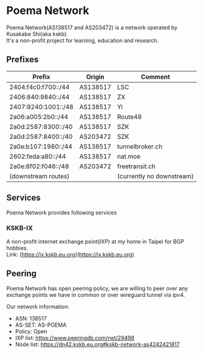 # Poema Network
Poema Network(AS138517 and AS203472) is a network operated by Kusakabe Shi(aka kskb).  
It's a non-profit project for learning, education and research.

## Prefixes

| Prefix              |   Origin | Comment                   |
|---------------------|----------|---------------------------|
| 2404:f4c0:f700::/44 | AS138517 | LSC                       |
| 2406:840:9840::/44  | AS138517 | ZX                        |
| 2407:9240:1001::/48 | AS138517 | Yi                        |
| 2a06:a005:2b0::/44  | AS138517 | Route48                   |
| 2a0d:2587:8300::/40 | AS138517 | SZK                       |
| 2a0d:2587:8400::/40 | AS203472 | SZK                       |
| 2a0e:b107:1980::/44 | AS138517 | tunnelbroker.ch           |
| 2602:feda:a80::/44  | AS138517 | nat.moe                   |
| 2a0e:8f02:f046::/48 | AS203472 | freetransit.ch            |
| (downstream routes) |          | (currently no downstream) |

## Services
Poema Network provides following services

### KSKB-IX
A non-profit internet exchange point(IXP) at my home in Taipei for BGP hobbies.  
Link: [https://ix.kskb.eu.org](https://ix.kskb.eu.org)

## Peering
Poema Network has open peering policy, we are willing to peer over any exchange points we have in common or over wireguard tunnel via ipv4.

Our network information:

* ASN: 138517
* AS-SET: AS-POEMA
* Policy: Open
* IXP list: https://www.peeringdb.com/net/29498
* Node list: https://dn42.kskb.eu.org#kskb-network-as4242421817

